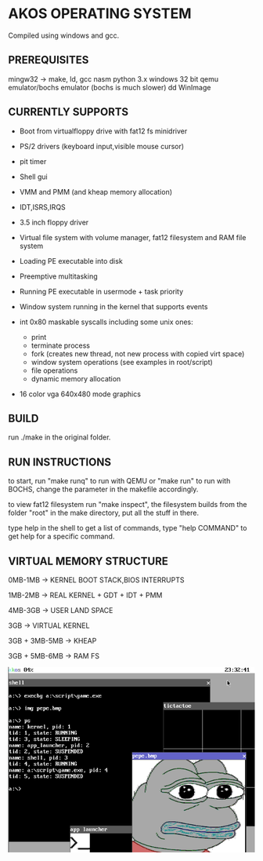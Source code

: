 # AKOS OPERATING SYSTEM

Compiled using windows and gcc.

## PREREQUISITES

mingw32 -> make, ld, gcc
nasm
python 3.x
windows 32 bit
qemu emulator/bochs emulator (bochs is much slower)
dd
WinImage

## CURRENTLY SUPPORTS

- Boot from virtualfloppy drive with fat12 fs minidriver

- PS/2 drivers (keyboard input,visible mouse cursor)

- pit timer

- Shell gui

- VMM and PMM (and kheap memory allocation)

- IDT,ISRS,IRQS

- 3.5 inch floppy driver

- Virtual file system with volume manager, fat12 filesystem and RAM file system

- Loading PE executable into disk

- Preemptive multitasking

- Running PE executable in usermode + task priority

- Window system running in the kernel that supports events

- int 0x80 maskable syscalls including some unix ones:
	- print
	- terminate process
	- fork (creates new thread, not new process with copied virt space)
	- window system operations (see examples in root/script)
	- file operations
	- dynamic memory allocation

- 16 color vga 640x480 mode graphics

## BUILD

run ./make in the original folder.

## RUN INSTRUCTIONS

to start, run "make runq" to run with QEMU or "make run" to run with BOCHS, change the parameter in the makefile accordingly.

to view fat12 filesystem run "make inspect", the filesystem builds from the folder "root" in the make directory, put all the stuff in there.

type help in the shell to get a list of commands, type "help COMMAND" to get help for a specific command.

## VIRTUAL MEMORY STRUCTURE

0MB-1MB -> KERNEL BOOT STACK,BIOS INTERRUPTS

1MB-2MB -> REAL KERNEL + GDT + IDT + PMM

4MB-3GB -> USER LAND SPACE

3GB -> VIRTUAL KERNEL

3GB + 3MB-5MB -> KHEAP

3GB + 5MB-6MB -> RAM FS

![Screenshot of the operating system](screenshot.png "The AKOS Operating System")